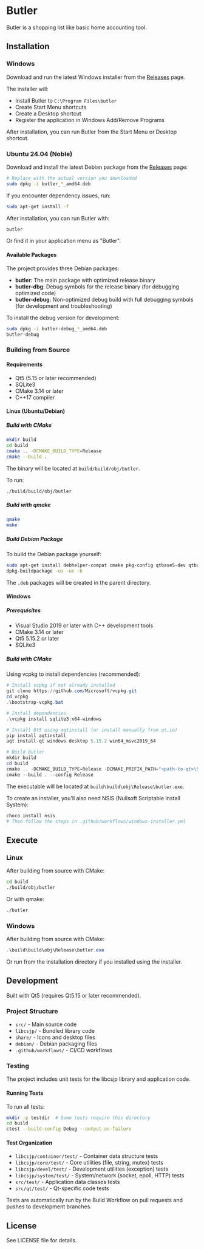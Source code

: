 
# Butler

Butler is a shopping list like basic home accounting tool.

## Installation

### Windows

Download and run the latest Windows installer from the [Releases](https://github.com/csjpeter/butler/releases) page.

The installer will:
- Install Butler to `C:\Program Files\butler`
- Create Start Menu shortcuts
- Create a Desktop shortcut
- Register the application in Windows Add/Remove Programs

After installation, you can run Butler from the Start Menu or Desktop shortcut.

### Ubuntu 24.04 (Noble)

Download and install the latest Debian package from the [Releases](https://github.com/csjpeter/butler/releases) page:

```bash
# Replace with the actual version you downloaded
sudo dpkg -i butler_*_amd64.deb
```

If you encounter dependency issues, run:

```bash
sudo apt-get install -f
```

After installation, you can run Butler with:

```bash
butler
```

Or find it in your application menu as "Butler".

#### Available Packages

The project provides three Debian packages:

- **butler**: The main package with optimized release binary
- **butler-dbg**: Debug symbols for the release binary (for debugging optimized code)
- **butler-debug**: Non-optimized debug build with full debugging symbols (for development and troubleshooting)

To install the debug version for development:

```bash
sudo dpkg -i butler-debug_*_amd64.deb
butler-debug
```

### Building from Source

#### Requirements

- Qt5 (5.15 or later recommended)
- SQLite3
- CMake 3.14 or later
- C++17 compiler

#### Linux (Ubuntu/Debian)

##### Build with CMake

```bash
mkdir build
cd build
cmake .. -DCMAKE_BUILD_TYPE=Release
cmake --build .
```

The binary will be located at `build/build/obj/butler`.

To run:
```bash
./build/build/obj/butler
```

##### Build with qmake

```bash
qmake
make
```

##### Build Debian Package

To build the Debian package yourself:

```bash
sudo apt-get install debhelper-compat cmake pkg-config qtbase5-dev qtbase5-dev-tools libqt5sql5-sqlite libsqlite3-dev dpkg-dev build-essential
dpkg-buildpackage -us -uc -b
```

The `.deb` packages will be created in the parent directory.

#### Windows

##### Prerequisites

- Visual Studio 2019 or later with C++ development tools
- CMake 3.14 or later
- Qt5 5.15.2 or later
- SQLite3

##### Build with CMake

Using vcpkg to install dependencies (recommended):

```powershell
# Install vcpkg if not already installed
git clone https://github.com/Microsoft/vcpkg.git
cd vcpkg
.\bootstrap-vcpkg.bat

# Install dependencies
.\vcpkg install sqlite3:x64-windows

# Install Qt5 using aqtinstall (or install manually from qt.io)
pip install aqtinstall
aqt install-qt windows desktop 5.15.2 win64_msvc2019_64

# Build Butler
mkdir build
cd build
cmake .. -DCMAKE_BUILD_TYPE=Release -DCMAKE_PREFIX_PATH="<path-to-qt>\5.15.2\msvc2019_64;<path-to-vcpkg>\installed\x64-windows"
cmake --build . --config Release
```

The executable will be located at `build\build\obj\Release\butler.exe`.

To create an installer, you'll also need NSIS (Nullsoft Scriptable Install System):

```powershell
choco install nsis
# Then follow the steps in .github/workflows/windows-installer.yml
```

## Execute

### Linux

After building from source with CMake:

```bash
cd build
./build/obj/butler
```

Or with qmake:
```bash
./butler
```

### Windows

After building from source with CMake:

```powershell
.\build\build\obj\Release\butler.exe
```

Or run from the installation directory if you installed using the installer.

## Development

Built with Qt5 (requires Qt5.15 or later recommended).

### Project Structure

- `src/` - Main source code
- `libcsjp/` - Bundled library code
- `share/` - Icons and desktop files
- `debian/` - Debian packaging files
- `.github/workflows/` - CI/CD workflows

### Testing

The project includes unit tests for the libcsjp library and application code.

#### Running Tests

To run all tests:

```bash
mkdir -p testdir  # Some tests require this directory
cd build
ctest --build-config Debug --output-on-failure
```

#### Test Organization

- `libcsjp/container/test/` - Container data structure tests
- `libcsjp/core/test/` - Core utilities (file, string, mutex) tests
- `libcsjp/devel/test/` - Development utilities (exception) tests
- `libcsjp/system/test/` - System/network (socket, epoll, HTTP) tests
- `src/test/` - Application data classes tests
- `src/qt/test/` - Qt-specific code tests

Tests are automatically run by the Build Workflow on pull requests and pushes to development branches.

## License

See LICENSE file for details.


